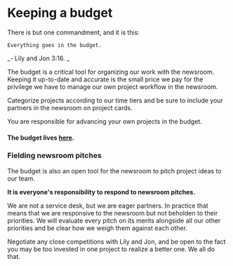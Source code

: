 # Keeping a budget

There is but one commandment, and it is this:

    Everything goes in the budget.

_\- Lily and Jon 3:16. _    


The budget is a critical tool for organizing our work with the newsroom. Keeping it up-to-date and accurate is the small price we pay for the privilege we have to manage our own project workflow in the newsroom.

Categorize projects according to our time tiers and be sure to include your partners in the newsroom on project cards.

You are responsible for advancing your own projects in the budget.

#### The budget lives [here](https://datalab.politico.com/budget).


### Fielding newsroom pitches

The budget is also an open tool for the newsroom to pitch project ideas to our team.

**It is everyone's responsibility to respond to newsroom pitches.**

We are not a service desk, but we are eager partners. In practice that means that we are responsive to the newsroom but not beholden to their priorities. We will evaluate every pitch on its merits alongside all our other priorities and be clear how we weigh them against each other.

Negotiate any close competitions with Lily and Jon, and be open to the fact you may be too invested in one project to realize a better one. We all do that.




